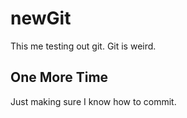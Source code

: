 # newGit
This me testing out git. 
Git is weird. 
## One More Time
Just making sure I know how to commit. 